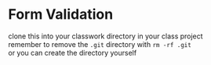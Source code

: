Form Validation
======

clone this into your classwork directory in your class project  
remember to remove the `.git` directory with `rm -rf .git`  
or you can create the directory yourself
